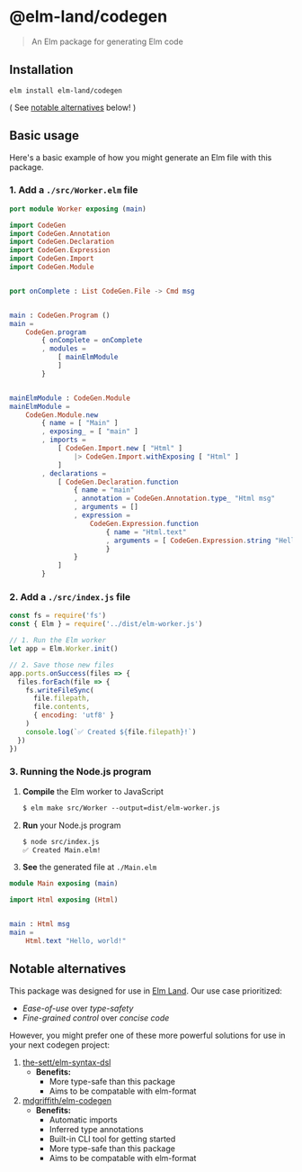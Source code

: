 # @elm-land/codegen
> An Elm package for generating Elm code

## __Installation__

```
elm install elm-land/codegen
```

( See [notable alternatives](#notable-alternatives) below! )

## __Basic usage__

Here's a basic example of how you might generate an Elm file with this package.

### 1. __Add a __`./src/Worker.elm`__ file__

```elm
port module Worker exposing (main)

import CodeGen
import CodeGen.Annotation
import CodeGen.Declaration
import CodeGen.Expression
import CodeGen.Import
import CodeGen.Module


port onComplete : List CodeGen.File -> Cmd msg


main : CodeGen.Program ()
main =
    CodeGen.program
        { onComplete = onComplete
        , modules =
            [ mainElmModule
            ]
        }


mainElmModule : CodeGen.Module
mainElmModule =
    CodeGen.Module.new
        { name = [ "Main" ]
        , exposing_ = [ "main" ]
        , imports =
            [ CodeGen.Import.new [ "Html" ]
                |> CodeGen.Import.withExposing [ "Html" ]
            ]
        , declarations =
            [ CodeGen.Declaration.function
                { name = "main"
                , annotation = CodeGen.Annotation.type_ "Html msg"
                , arguments = []
                , expression =
                    CodeGen.Expression.function
                        { name = "Html.text"
                        , arguments = [ CodeGen.Expression.string "Hello, world!" ]
                        }
                }
            ]
        }
```

### 2. __Add a `./src/index.js` file__

```javascript
const fs = require('fs')
const { Elm } = require('../dist/elm-worker.js')

// 1. Run the Elm worker
let app = Elm.Worker.init()

// 2. Save those new files
app.ports.onSuccess(files => {
  files.forEach(file => {
    fs.writeFileSync(
      file.filepath,
      file.contents,
      { encoding: 'utf8' }
    )
    console.log(`✅ Created ${file.filepath}!`)
  })
})
```


### 3. __Running the Node.js program__

1. __Compile__ the Elm worker to JavaScript

    ```txt
    $ elm make src/Worker --output=dist/elm-worker.js
    ```

2. __Run__ your Node.js program

    ```txt
    $ node src/index.js
    ✅ Created Main.elm!
    ```

3. __See__ the generated file at `./Main.elm`

```elm
module Main exposing (main)

import Html exposing (Html)


main : Html msg
main = 
    Html.text "Hello, world!"
```

## __Notable alternatives__

This package was designed for use in [Elm Land](https://elm.land). Our use case prioritized:
- _Ease-of-use_ over _type-safety_
- _Fine-grained control_ over _concise code_

However, you might prefer one of these more powerful solutions for use in your next codegen project:

1. [the-sett/elm-syntax-dsl](https://package.elm-lang.org/packages/the-sett/elm-syntax-dsl/latest) 
    - __Benefits:__
      - More type-safe than this package
      - Aims to be compatable with elm-format
2. [mdgriffith/elm-codegen](https://github.com/mdgriffith/elm-codegen)
    - __Benefits:__
      - Automatic imports
      - Inferred type annotations
      - Built-in CLI tool for getting started
      - More type-safe than this package
      - Aims to be compatable with elm-format